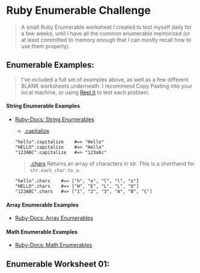 # Ruby Enumerable Challenge
> A small Ruby Enumerable worksheet I created to test myself daily for a few weeks, until I have all the common enumerable memorized (or at least committed to memory enough that I can mostly recall how to use them properly).

## Enumerable Examples:
> I've included a full set of examples above, as well as a few different BLANK worksheets underneath. I recommend Copy Pasting into your local machine, or using [Repl.it](Repl.it) to test each problem.

#### String Enumerable Examples
  * [Ruby-Docs: String Enumerables](https://ruby-doc.org/core-2.5.1/String.html)

    * [.capitalize](http://ruby-doc.org/core-2.5.1/String.html#method-i-capitalize)
    ```
    "hello".capitalize    #=> "Hello"
    "HELLO".capitalize    #=> "Hello"
    "123ABC".capitalize   #=> "123abc"
    ```

    > [.chars](http://ruby-doc.org/core-2.5.1/String.html#method-i-capitalize)
    > Returns an array of characters in str. This is a shorthand for `str.each_char.to_a`.
    ```
    "hello".chars    #=> ["h", "e", "l", "l", "o"]
    "HELLO".chars    #=> ["H", "E", "L", "L", "O"]
    "123ABC".chars   #=> ["1", "2", "3", "A", "B", "C"]
    ```

#### Array Enumerable Examples
  * [Ruby-Docs: Array Enumerables](http://ruby-doc.org/core-2.5.1/Array.html)

#### Math Enumerable Examples
  * [Ruby-Docs: Math Enumerables](http://ruby-doc.org/core-2.5.1/Math.html)

## Enumerable Worksheet 01:
